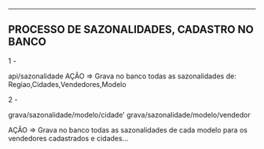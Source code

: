 --------------------------------
PROCESSO DE SAZONALIDADES, CADASTRO NO BANCO
-------------------------------

1 -

api/sazonalidade
AÇÃO => Grava no banco todas as sazonalidades de: Regiao,Cidades,Vendedores,Modelo

2 - 

grava/sazonalidade/modelo/cidade'
grava/sazonalidade/modelo/vendedor

AÇÃO => Grava no banco todas as sazonalidades de cada modelo para os vendedores cadastrados e cidades...